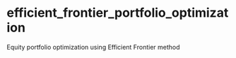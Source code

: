 # efficient_frontier_portfolio_optimization
Equity portfolio optimization using Efficient Frontier method
